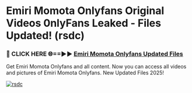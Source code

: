 # Emiri Momota Onlyfans Original Videos 0nlyFans Leaked - Files Updated! (rsdc)

<h3>🔴 CLICK HERE 🌐==►► <a href="https://tinyurl.com/x26r9saj" rel="nofollow">Emiri Momota Onlyfans Updated Files</a></h3>

Get Emiri Momota Onlyfans and all content. Now you can access all videos and pictures of Emiri Momota Onlyfans. New Updated Files 2025!

[![rsdc](https://i.imgur.com/LkgZPqh.gif)](https://tinyurl.com/x26r9saj)
